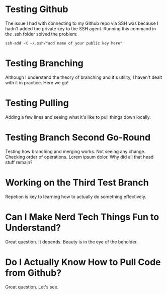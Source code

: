 # Testing Github
The issue I had with connecting to my Github repo via SSH was because I hadn't added the private key to the SSH agent. Running this command in the .ssh folder solved the problem:

`ssh-add -K ~/.ssh/"add name of your public key here"`

# Testing Branching
Although I understand the theory of branching and it's utility, I haven't dealt with it in practice. Here we go!

# Testing Pulling
Adding a few lines and seeing what it's like to pull things down locally.

# Testing Branch Second Go-Round

Testing how branching and merging works. Not seeing any change. Checking order of operations.
Lorem ipsum dolor. 
Why did all that head stuff remain?

# Working on the Third Test Branch
Repetion is key to learning how to actually do something effectively. 

# Can I Make Nerd Tech Things Fun to Understand?

Great question. It depends. Beauty is in the eye of the beholder.

# Do I Actually Know How to Pull Code from Github?

Great question. Let's see.








